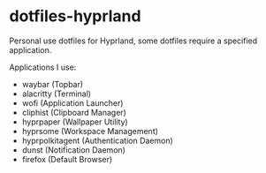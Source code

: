 # dotfiles-hyprland
Personal use dotfiles for Hyprland, some dotfiles require a specified application.

Applications I use:
- waybar (Topbar)
- alacritty (Terminal)
- wofi (Application Launcher)
- cliphist (Clipboard Manager)
- hyprpaper (Wallpaper Utility)
- hyprsome (Workspace Management)
- hyprpolkitagent (Authentication Daemon)
- dunst (Notification Daemon)
- firefox (Default Browser)

